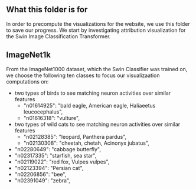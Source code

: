 ## What this folder is for
In order to precompute the visualizations for the website, we use this folder to save our progress. We start by investigating attribution visualization for the Swin Image Classification Transformer.

## ImageNet1k
From the ImageNet1000 dataset, which the Swin Classifier was trained on, we choose the following ten classes to focus our visualizaation computations on:
- two types of birds to see matching neuron activities over similar features
    - "n01614925": "bald eagle, American eagle, Haliaeetus leucocephalus",
    - "n01616318": "vulture",
- two types of wild cats to see matching neuron activities over similar features
    - "n02128385": "leopard, Panthera pardus",
    - "n02130308": "cheetah, chetah, Acinonyx jubatus",
- "n02280649": "cabbage butterfly",
- "n02317335": "starfish, sea star",
- "n02119022": "red fox, Vulpes vulpes",
- "n02123394": "Persian cat",
- "n02206856": "bee",
- "n02391049": "zebra",


